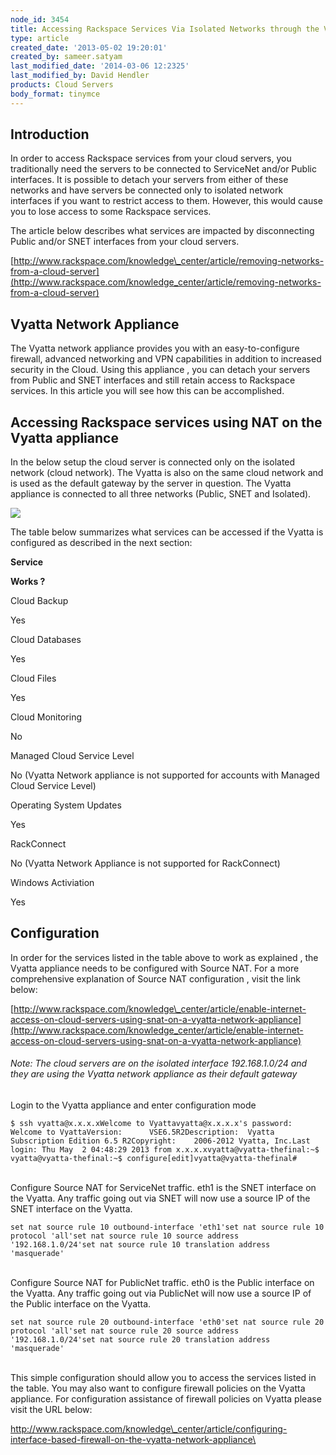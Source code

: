 ```yaml
---
node_id: 3454
title: Accessing Rackspace Services Via Isolated Networks through the Vyatta Network Appliance
type: article
created_date: '2013-05-02 19:20:01'
created_by: sameer.satyam
last_modified_date: '2014-03-06 12:2325'
last_modified_by: David Hendler
products: Cloud Servers
body_format: tinymce
---
```


Introduction
------------

In order to access Rackspace services from your cloud servers, you
traditionally need the servers to be connected to ServiceNet and/or
Public interfaces. It is possible to detach your servers from either of
these networks and have servers be connected only to isolated network
interfaces if you want to restrict access to them. However, this would
cause you to lose access to some Rackspace services.

The article below describes what services are impacted by disconnecting
Public and/or SNET interfaces from your cloud servers.

[http://www.rackspace.com/knowledge\_center/article/removing-networks-from-a-cloud-server](http://www.rackspace.com/knowledge_center/article/removing-networks-from-a-cloud-server)

Vyatta Network Appliance
------------------------

The Vyatta network appliance provides you with an easy-to-configure
firewall, advanced networking and VPN capabilities in addition to
increased security in the Cloud. Using this appliance , you can detach
your servers from Public and SNET interfaces and still retain access to
Rackspace services. In this article you will see how this can be
accomplished.

Accessing Rackspace services using NAT on the Vyatta appliance
--------------------------------------------------------------

In the below setup the cloud server is connected only on the isolated
network (cloud network). The Vyatta is also on the same cloud network
and is used as the default gateway by the server in question. The Vyatta
appliance is connected to all three networks (Public, SNET and
Isolated). 

![](/knowledge_center/sites/default/files/styles/half_width/public/field/image/Vyatta.jpg)

The table below summarizes what services can be accessed if the Vyatta
is configured as described in the next section:

**Service**

**Works ?**

Cloud Backup

Yes

Cloud Databases

Yes

Cloud Files

Yes

Cloud Monitoring

No

Managed Cloud Service Level

No (Vyatta Network appliance is not supported for accounts with Managed
Cloud Service Level)

Operating System Updates

Yes

RackConnect

No (Vyatta Network Appliance is not supported for RackConnect)

Windows Activiation

Yes

 

Configuration
-------------

In order for the services listed in the table above to work as explained
, the Vyatta appliance needs to be configured with Source NAT.  For a
more comprehensive explanation of Source NAT configuration , visit the
link below: 

[http://www.rackspace.com/knowledge\_center/article/enable-internet-access-on-cloud-servers-using-snat-on-a-vyatta-network-appliance](http://www.rackspace.com/knowledge_center/article/enable-internet-access-on-cloud-servers-using-snat-on-a-vyatta-network-appliance)

###### Note: The cloud servers are on the isolated interface 192.168.1.0/24 and they are using the Vyatta network appliance as their default gateway

Login to the Vyatta appliance and enter configuration mode 

    $ ssh vyatta@x.x.x.xWelcome to Vyattavyatta@x.x.x.x's password: Welcome to VyattaVersion:      VSE6.5R2Description:  Vyatta Subscription Edition 6.5 R2Copyright:    2006-2012 Vyatta, Inc.Last login: Thu May  2 04:48:29 2013 from x.x.x.xvyatta@vyatta-thefinal:~$ vyatta@vyatta-thefinal:~$ configure[edit]vyatta@vyatta-thefinal# 

\
Configure Source NAT for ServiceNet traffic. eth1 is the SNET interface
on the Vyatta. Any traffic going out via SNET will now use a source IP
of the SNET interface on the Vyatta.

~~~~ {.p1}
set nat source rule 10 outbound-interface 'eth1'set nat source rule 10 protocol 'all'set nat source rule 10 source address '192.168.1.0/24'set nat source rule 10 translation address 'masquerade'
~~~~

\
Configure Source NAT for PublicNet traffic. eth0 is the Public interface
on the Vyatta. Any traffic going out via PublicNet will now use a source
IP of the Public interface on the Vyatta.

~~~~ {.p1}
set nat source rule 20 outbound-interface 'eth0'set nat source rule 20 protocol 'all'set nat source rule 20 source address '192.168.1.0/24'set nat source rule 20 translation address 'masquerade'
~~~~

\
This simple configuration should allow you to access the services listed
in the table. You may also want to configure firewall policies on the
Vyatta appliance. For configuration assistance of firewall policies on
Vyatta please visit the URL below:

[http://www.rackspace.com/knowledge\_center/article/configuring-interface-based-firewall-on-the-vyatta-network-appliance\
](http://www.rackspace.com/knowledge_center/article/configuring-interface-based-firewall-on-the-vyatta-network-appliance)

